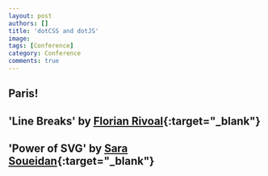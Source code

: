 ```yaml
---
layout: post
authors: []
title: 'dotCSS and dotJS'
image: 
tags: [Conference]
category: Conference
comments: true
---
```


## Paris!

## 'Line Breaks' by [Florian Rivoal](https://twitter.com/frivoal){:target="_blank"}
## 'Power of SVG' by [Sara Soueidan](https://twitter.com/SaraSoueidan){:target="_blank"}
